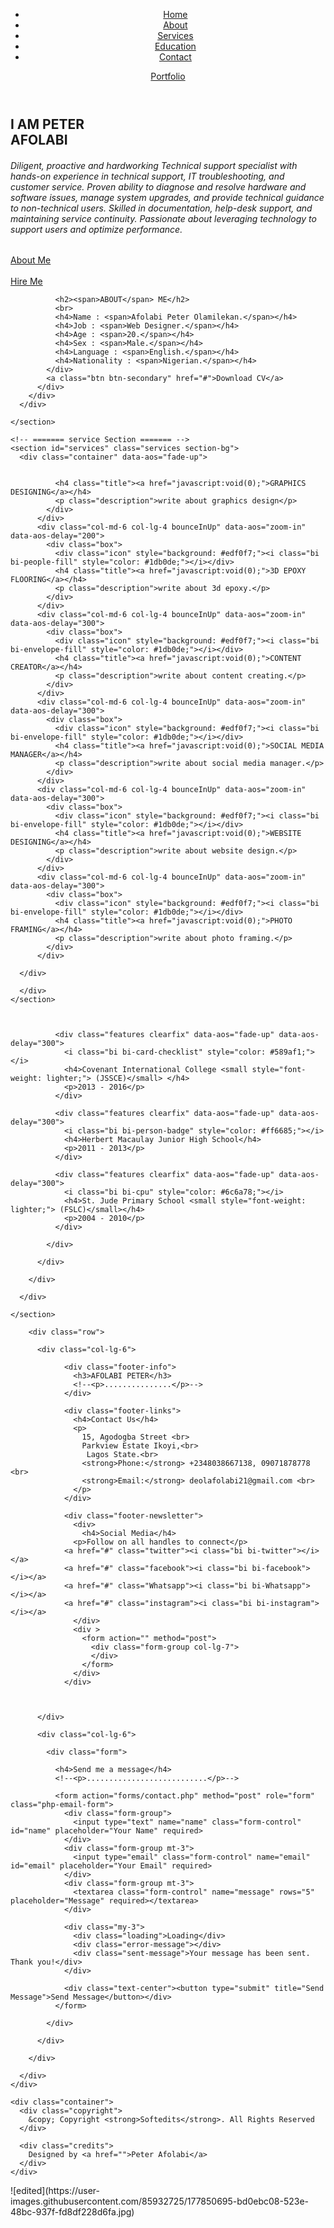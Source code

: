   <!DOCTYPE html>
<html lang="en">

<head>
  <meta charset="utf-8">
  <meta content="width=device-width, initial-scale=1.0" name="viewport">

  
  <meta content="" name="description">
  <meta content="" name="keywords">
  
  <link href="" rel="icon">

  <!-- Google Fonts -->
  <link href="https://fonts.googleapis.com/css?family=Open+Sans:300,300i,400,400i,600,600i,700,700i|Montserrat:300,400,500,600,700" rel="stylesheet">

  <!-- Vendor CSS Files -->
  <link href="assets/vendor/aos/aos.css" rel="stylesheet">
  <link href="assets/vendor/bootstrap/css/bootstrap.min.css" rel="stylesheet">
  <link href="assets/vendor/bootstrap-icons/bootstrap-icons.css" rel="stylesheet">
  <link href="assets/vendor/glightbox/css/glightbox.min.css" rel="stylesheet">
  <link href="assets/vendor/swiper/swiper-bundle.min.css" rel="stylesheet">
  
  <link href="style.css" rel="stylesheet">
  
</head>

<body>

  <!-- ======= Header ======= -->
  <header id="header" class="fixed-top d-flex align-items-center header-transparent">
    <div class="container d-flex align-items-center">
      <nav id="navbar" class="navbar order-last order-lg-0">
        <ul>
          <li><a class="nav-link scrollto active" href="#hero">Home</a></li>
          <li><a class="nav-link scrollto" href="#about">About</a></li>
          <li><a class="nav-link scrollto" href="#services">Services</a></li>
          <li><a class="nav-link scrollto " href="#edu">Education</a></li>
          <li><a class="nav-link scrollto" href="#footer">Contact</a></li>
        </ul>
        <i class="bi bi-list mobile-nav-toggle"></i>
      </nav><!-- .navbar -->
      <div class="">
        <a class="btn login_link" href="#portfolio">Portfolio</a>
        

  </header>

  <!-- ======= Hero Section ======= -->
  <section id="hero" class="clearfix">
    <div class="container d-flex h-100">
      <div class="row justify-content-center align-self-center" data-aos="fade-up">
        <div class="col-lg-6 intro-info order-lg-first order-last" data-aos="zoom-in" data-aos-delay="100">
          <h2>I AM PETER<br><span> AFOLABI</span></h2>
          <h6>Diligent, proactive and hardworking Technical support specialist with hands-on experience in technical support, IT troubleshooting, and customer service.
Proven ability to diagnose and resolve hardware and software issues, manage system upgrades, and provide technical guidance to non-technical users.
Skilled in documentation, help-desk support, and maintaining service continuity.
Passionate about leveraging technology to support users and optimize performance.</h6>
          <div class="hero-buttons">
            <a href="iamsoftedits. 000webhostapp.com" class="btn-get-started scrollto">About Me</a>
          </div>
          <br>
            <div>
            <a href="https://wa.link/zwrop9" class="btn btn-secondary">Hire Me</a>
          </div>
        </div>

      

  
              <h2><span>ABOUT</span> ME</h2>
              <br>
              <h4>Name : <span>Afolabi Peter Olamilekan.</span></h4>
              <h4>Job : <span>Web Designer.</span></h4>
              <h4>Age : <span>20.</span></h4>
              <h4>Sex : <span>Male.</span></h4>
              <h4>Language : <span>English.</span></h4>
              <h4>Nationality : <span>Nigerian.</span></h4>
            </div>
            <a class="btn btn-secondary" href="#">Download CV</a>
          </div>
        </div>
      </div>

    </section>

    <!-- ======= service Section ======= -->
    <section id="services" class="services section-bg">
      <div class="container" data-aos="fade-up">

      
              <h4 class="title"><a href="javascript:void(0);">GRAPHICS DESIGNING</a></h4>
              <p class="description">write about graphics design</p>
            </div>
          </div>
          <div class="col-md-6 col-lg-4 bounceInUp" data-aos="zoom-in" data-aos-delay="200">
            <div class="box">
              <div class="icon" style="background: #edf0f7;"><i class="bi bi-people-fill" style="color: #1db0de;"></i></div>
              <h4 class="title"><a href="javascript:void(0);">3D EPOXY FLOORING</a></h4>
              <p class="description">write about 3d epoxy.</p>
            </div>
          </div>
          <div class="col-md-6 col-lg-4 bounceInUp" data-aos="zoom-in" data-aos-delay="300">
            <div class="box">
              <div class="icon" style="background: #edf0f7;"><i class="bi bi-envelope-fill" style="color: #1db0de;"></i></div>
              <h4 class="title"><a href="javascript:void(0);">CONTENT CREATOR</a></h4>
              <p class="description">write about content creating.</p>
            </div>
          </div>
          <div class="col-md-6 col-lg-4 bounceInUp" data-aos="zoom-in" data-aos-delay="300">
            <div class="box">
              <div class="icon" style="background: #edf0f7;"><i class="bi bi-envelope-fill" style="color: #1db0de;"></i></div>
              <h4 class="title"><a href="javascript:void(0);">SOCIAL MEDIA MANAGER</a></h4>
              <p class="description">write about social media manager.</p>
            </div>
          </div>
          <div class="col-md-6 col-lg-4 bounceInUp" data-aos="zoom-in" data-aos-delay="300">
            <div class="box">
              <div class="icon" style="background: #edf0f7;"><i class="bi bi-envelope-fill" style="color: #1db0de;"></i></div>
              <h4 class="title"><a href="javascript:void(0);">WEBSITE DESIGNING</a></h4>
              <p class="description">write about website design.</p>
            </div>
          </div>
          <div class="col-md-6 col-lg-4 bounceInUp" data-aos="zoom-in" data-aos-delay="300">
            <div class="box">
              <div class="icon" style="background: #edf0f7;"><i class="bi bi-envelope-fill" style="color: #1db0de;"></i></div>
              <h4 class="title"><a href="javascript:void(0);">PHOTO FRAMING</a></h4>
              <p class="description">write about photo framing.</p>
            </div>
          </div>
         
      </div>

      </div>
    </section>
  
  

              <div class="features clearfix" data-aos="fade-up" data-aos-delay="300">
                <i class="bi bi-card-checklist" style="color: #589af1;"></i>
                <h4>Covenant International College <small style="font-weight: lighter;"> (JSSCE)</small> </h4>
                <p>2013 - 2016</p>
              </div>

              <div class="features clearfix" data-aos="fade-up" data-aos-delay="300">
                <i class="bi bi-person-badge" style="color: #ff6685;"></i>
                <h4>Herbert Macaulay Junior High School</h4>
                <p>2011 - 2013</p>
              </div>

              <div class="features clearfix" data-aos="fade-up" data-aos-delay="300">
                <i class="bi bi-cpu" style="color: #6c6a78;"></i>
                <h4>St. Jude Primary School <small style="font-weight: lighter;"> (FSLC)</small></h4>
                <p>2004 - 2010</p>
              </div>

            </div>

          </div>

        </div>

      </div>

    </section>
  </div>
    </section>
  </main>

  <!-- ======= Footer ======= -->
  <footer id="footer" class="section-bg">
    <div class="footer-top">
      <div class="container">

        <div class="row">

          <div class="col-lg-6">

                <div class="footer-info">
                  <h3>AFOLABI PETER</h3>
                  <!--<p>...............</p>-->
                </div>

                <div class="footer-links">
                  <h4>Contact Us</h4>
                  <p>
                    15, Agodogba Street <br>
                    Parkview Estate Ikoyi,<br>
                     Lagos State.<br>
                    <strong>Phone:</strong> +2348038667138, 09071878778 <br>
                    <strong>Email:</strong> deolafolabi21@gmail.com <br>
                  </p>
                </div>

                <div class="footer-newsletter">
                  <div>
                    <h4>Social Media</h4>
                  <p>Follow on all handles to connect</p>
                <a href="#" class="twitter"><i class="bi bi-twitter"></i></a>
                <a href="#" class="facebook"><i class="bi bi-facebook"></i></a>
                <a href="#" class="Whatsapp"><i class="bi bi-Whatsapp"></i></a>
                <a href="#" class="instagram"><i class="bi bi-instagram"></i></a>
                  </div>
                  <div >
                    <form action="" method="post">
                      <div class="form-group col-lg-7">
                      </div>
                    </form>
                  </div>
                </div>
              
            

          </div>

          <div class="col-lg-6">

            <div class="form">

              <h4>Send me a message</h4>
              <!--<p>...........................</p>-->

              <form action="forms/contact.php" method="post" role="form" class="php-email-form">
                <div class="form-group">
                  <input type="text" name="name" class="form-control" id="name" placeholder="Your Name" required>
                </div>
                <div class="form-group mt-3">
                  <input type="email" class="form-control" name="email" id="email" placeholder="Your Email" required>
                </div>
                <div class="form-group mt-3">
                  <textarea class="form-control" name="message" rows="5" placeholder="Message" required></textarea>
                </div>

                <div class="my-3">
                  <div class="loading">Loading</div>
                  <div class="error-message"></div>
                  <div class="sent-message">Your message has been sent. Thank you!</div>
                </div>

                <div class="text-center"><button type="submit" title="Send Message">Send Message</button></div>
              </form>

            </div>

          </div>

        </div>

      </div>
    </div>

    <div class="container">
      <div class="copyright">
        &copy; Copyright <strong>Softedits</strong>. All Rights Reserved
      </div>

      <div class="credits">
        Designed by <a href="">Peter Afolabi</a>
      </div>
    </div>
  </footer><!-- End  Footer -->

  <a href="#" class="back-to-top d-flex align-items-center justify-content-center"><i class="bi bi-arrow-up-short"></i></a>

  <!-- Vendor JS Files -->
  <script src="assets/vendor/aos/aos.js"></script>
  <script src="assets/vendor/bootstrap/js/bootstrap.bundle.min.js"></script>
  <script src="assets/vendor/glightbox/js/glightbox.min.js"></script>
  <script src="assets/vendor/isotope-layout/isotope.pkgd.min.js"></script>
  <script src="assets/vendor/php-email-form/validate.js"></script>
  <script src="assets/vendor/purecounter/purecounter.js"></script>
  <script src="assets/vendor/swiper/swiper-bundle.min.js"></script>

  <!-- Template Main JS File -->
  <script src="assets/js/main.js"></script>

</body>

</html>![edited](https://user-images.githubusercontent.com/85932725/177850695-bd0ebc08-523e-48bc-937f-fd8df228d6fa.jpg)
